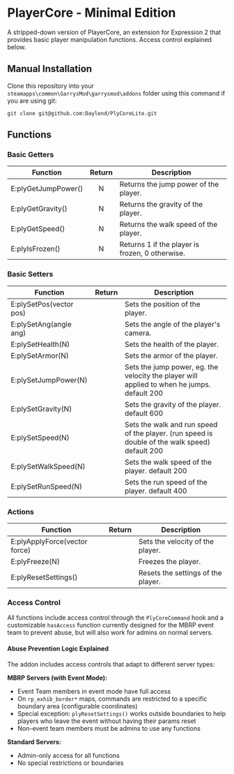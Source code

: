 # PlayerCore - Minimal Edition

A stripped-down version of PlayerCore, an extension for Expression 2 that provides basic player manipulation functions. Access control explained below.

## Manual Installation

Clone this repository into your `steamapps\common\GarrysMod\garrysmod\addons` folder using this command if you are using git:

    git clone git@github.com:Daylend/PlyCoreLite.git

## Functions

### Basic Getters
| Function                          | Return | Description                                                                                    |
|-----------------------------------|:------:|------------------------------------------------------------------------------------------------|
| E:plyGetJumpPower()               | N      | Returns the jump power of the player.                                                          |
| E:plyGetGravity()                 | N      | Returns the gravity of the player.                                                             |
| E:plyGetSpeed()                   | N      | Returns the walk speed of the player.                                                          |
| E:plyIsFrozen()                   | N      | Returns 1 if the player is frozen, 0 otherwise.                                                |

### Basic Setters
| Function                          | Return | Description                                                                                    |
|-----------------------------------|:------:|------------------------------------------------------------------------------------------------|
| E:plySetPos(vector pos)           |        | Sets the position of the player.                                                               |
| E:plySetAng(angle ang)            |        | Sets the angle of the player's camera.                                                         |
| E:plySetHealth(N)                 |        | Sets the health of the player.                                                                 |
| E:plySetArmor(N)                  |        | Sets the armor of the player.                                                                  |
| E:plySetJumpPower(N)              |        | Sets the jump power, eg. the velocity the player will applied to when he jumps. default 200    |
| E:plySetGravity(N)                |        | Sets the gravity of the player. default 600                                                    |
| E:plySetSpeed(N)                  |        | Sets the walk and run speed of the player. (run speed is double of the walk speed) default 200 |
| E:plySetWalkSpeed(N)              |        | Sets the walk speed of the player. default 200                                                 |
| E:plySetRunSpeed(N)               |        | Sets the run speed of the player. default 400                                                  |

### Actions
| Function                          | Return | Description                                                                                    |
|-----------------------------------|:------:|------------------------------------------------------------------------------------------------|
| E:plyApplyForce(vector force)     |        | Sets the velocity of the player.                                                               |
| E:plyFreeze(N)                    |        | Freezes the player.                                                                            |
| E:plyResetSettings()              |        | Resets the settings of the player.                                                             |

### Access Control

All functions include access control through the `PlyCoreCommand` hook and a customizable `hasAccess` function currently designed for the MBRP event team to prevent abuse, but will also work for admins on normal servers.

#### Abuse Prevention Logic Explained

The addon includes access controls that adapt to different server types:

**MBRP Servers (with Event Mode):**
- Event Team members in event mode have full access
- On `rp_exhib_border*` maps, commands are restricted to a specific boundary area (configurable coordinates)
- Special exception: `plyResetSettings()` works outside boundaries to help players who leave the event without having their params reset
- Non-event team members must be admins to use any functions

**Standard Servers:**
- Admin-only access for all functions
- No special restrictions or boundaries

[PlayerCore Workshop Page]: <https://steamcommunity.com/sharedfiles/filedetails/?id=216044582>
[Expression 2 Core Collection]: <https://steamcommunity.com/workshop/filedetails/?id=726399057>
[GitHub Page]: <https://github.com/sirpapate/playercore>